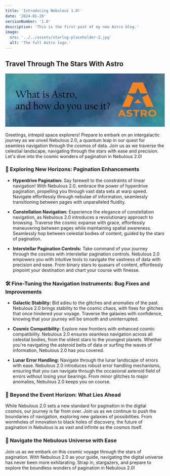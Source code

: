 ```yaml
---
title: 'Introducing Nebulous 1.0!'
date: '2024-01-20'
versionNumber: '1.0'
description: 'This is the first post of my new Astro blog.'
image:
  src: '../../assets/starlog-placeholder-2.jpg'
  alt: 'The full Astro logo.'
---
```


## Travel Through The Stars With Astro

![Nebulous 1.0 Release](../../assets/starlog-placeholder-2.jpg)

Greetings, intrepid space explorers! Prepare to embark on an intergalactic journey as we unveil Nebulous 2.0, a quantum leap in our quest for seamless navigation through the cosmos of data. Join us as we traverse the celestial landscape, navigating through the stars with ease and precision. Let's dive into the cosmic wonders of pagination in Nebulous 2.0!

### 🌌 Exploring New Horizons: Pagination Enhancements

- **Hyperdrive Pagination:** Say farewell to the constraints of linear navigation! With Nebulous 2.0, embrace the power of hyperdrive pagination, propelling you through vast data sets at warp speed. Navigate effortlessly through nebulae of information, seamlessly transitioning between pages with unparalleled fluidity.

- **Constellation Navigation:** Experience the elegance of constellation navigation, as Nebulous 2.0 introduces a revolutionary approach to browsing. Traverse the cosmic expanse with grace, effortlessly maneuvering between pages while maintaining spatial awareness. Seamlessly hop between celestial bodies of content, guided by the stars of pagination.

- **Interstellar Pagination Controls:** Take command of your journey through the cosmos with interstellar pagination controls. Nebulous 2.0 empowers you with intuitive tools to navigate the vastness of data with precision and ease. From binary stars to quasars of content, effortlessly pinpoint your destination and chart your course with finesse.

### 🛠️ Fine-Tuning the Navigation Instruments: Bug Fixes and Improvements

- **Galactic Stability:** Bid adieu to the glitches and anomalies of the past. Nebulous 2.0 brings stability to the cosmic chaos, with fixes for glitches that once hindered your voyage. Traverse the galaxies with confidence, knowing that your journey will be smooth and uninterrupted.

- **Cosmic Compatibility:** Explore new frontiers with enhanced cosmic compatibility. Nebulous 2.0 ensures seamless navigation across all celestial bodies, from the oldest stars to the youngest planets. Whether you're navigating the asteroid belts of data or surfing the waves of information, Nebulous 2.0 has you covered.

- **Lunar Error Handling:** Navigate through the lunar landscape of errors with ease. Nebulous 2.0 introduces robust error handling mechanisms, ensuring that you can navigate through the occasional asteroid field of errors without losing your bearings. From minor glitches to major anomalies, Nebulous 2.0 keeps you on course.

### 🚀 Beyond the Event Horizon: What Lies Ahead

While Nebulous 2.0 sets a new standard for pagination in the digital cosmos, our journey is far from over. Join us as we continue to push the boundaries of navigation, exploring new galaxies of possibilities. From wormholes of innovation to black holes of discovery, the future of pagination in Nebulous is as vast and infinite as the cosmos itself.

### 🌠 Navigate the Nebulous Universe with Ease

Join us as we embark on this cosmic voyage through the stars of pagination. With Nebulous 2.0 as your guide, navigating the digital universe has never been more exhilarating. Strap in, stargazers, and prepare to explore the boundless wonders of pagination in Nebulous 2.0!
